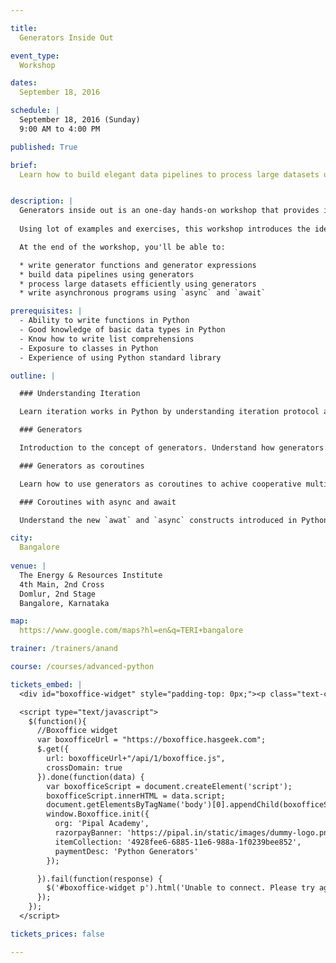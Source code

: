 ```yaml
---

title:
  Generators Inside Out

event_type:
  Workshop

dates:
  September 18, 2016

schedule: |
  September 18, 2016 (Sunday)  
  9:00 AM to 4:00 PM

published: True

brief:
  Learn how to build elegant data pipelines to process large datasets using Python generators.


description: |
  Generators inside out is an one-day hands-on workshop that provides in-depth introduction to generators in Python.
  
  Using lot of examples and exercises, this workshop introduces the idea of generators in depth with emphasis on the new style of programming that generators makes possible. We'll also see how to build a cooperative multi-threading library using generators and explore the new async and await constructs of Python 3.

  At the end of the workshop, you'll be able to:

  * write generator functions and generator expressions
  * build data pipelines using generators
  * process large datasets efficiently using generators
  * write asynchronous programs using `async` and `await`

prerequisites: |
  - Ability to write functions in Python
  - Good knowledge of basic data types in Python
  - Know how to write list comprehensions
  - Exposure to classes in Python
  - Experience of using Python standard library

outline: |

  ### Understanding Iteration

  Learn iteration works in Python by understanding iteration protocol and the concept of iterable and iterator.

  ### Generators

  Introduction to the concept of generators. Understand how generators support lazy evaluation and how that can be use to create data pipelines for processing large datasets. Also explores how generators leads to better program organization.

  ### Generators as coroutines

  Learn how to use generators as coroutines to achive cooperative multitasking.

  ### Coroutines with async and await

  Understand the new `awat` and `async` constructs introduced in Python 3.5 for writing native coroutines.

city:
  Bangalore
  
venue: |
  The Energy & Resources Institute  
  4th Main, 2nd Cross  
  Domlur, 2nd Stage  
  Bangalore, Karnataka

map:
  https://www.google.com/maps?hl=en&q=TERI+bangalore

trainer: /trainers/anand

course: /courses/advanced-python

tickets_embed: |
  <div id="boxoffice-widget" style="padding-top: 0px;"><p class="text-center regular">Loading...</p></div>

  <script type="text/javascript">
    $(function(){
      //Boxoffice widget
      var boxofficeUrl = "https://boxoffice.hasgeek.com";
      $.get({
        url: boxofficeUrl+"/api/1/boxoffice.js",
        crossDomain: true
      }).done(function(data) {
        var boxofficeScript = document.createElement('script');
        boxofficeScript.innerHTML = data.script;
        document.getElementsByTagName('body')[0].appendChild(boxofficeScript);
        window.Boxoffice.init({
          org: 'Pipal Academy',
          razorpayBanner: 'https://pipal.in/static/images/dummy-logo.png',
          itemCollection: '4928fee6-6885-11e6-988a-1f0239bee852',
          paymentDesc: 'Python Generators'
        });

      }).fail(function(response) {
        $('#boxoffice-widget p').html('Unable to connect. Please try again.');
      });
    });
  </script>

tickets_prices: false

---
```

